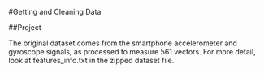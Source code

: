 #Getting and Cleaning Data

##Project

The original dataset comes from the smartphone accelerometer and gyroscope signals, as processed to measure 561 vectors. For more detail, look at features_info.txt in the zipped dataset file.
